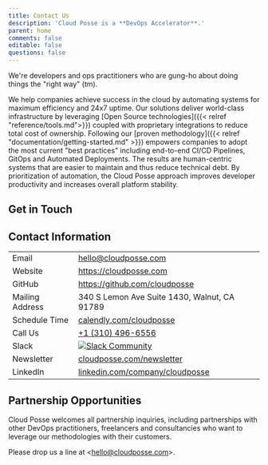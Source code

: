 ```yaml
---
title: Contact Us
description: 'Cloud Posse is a **DevOps Accelerator**.'
parent: home
comments: false
editable: false
questions: false
---
```


We're developers and ops practitioners who are gung-ho about doing things the "right way" (tm).

We help companies achieve success in the cloud by automating systems for maximum efficiency and 24x7 uptime. Our solutions deliver world-class infrastructure by leveraging [Open Source technologies]({{< relref "reference/tools.md">}}) coupled with proprietary integrations to reduce total cost of ownership. Following our [proven methodology]({{< relref "documentation/getting-started.md" >}}) empowers companies to adopt the most current "best practices" including end-to-end CI/CD Pipelines, GitOps and Automated Deployments. The results are human-centric systems that are easier to maintain and thus reduce technical debt. By prioritization of automation, the Cloud Posse approach improves developer productivity and increases overall platform stability.

## Get in Touch

<script charset="utf-8" type="text/javascript" src="//js.hsforms.net/forms/shell.js"></script>
<script>
  hbspt.forms.create({
  portalId: "2197148",
  formId: "656042cb-ca40-4e85-95a4-03857911865b"
});
</script>

## Contact Information

|                 |                                                                                            |
|:----------------|:-------------------------------------------------------------------------------------------|
| Email           | [hello@cloudposse.com](mailto:hello@cloudposse.com)                                        |
| Website         | <https://cloudposse.com>                                                                   |
| GitHub          | <https://github.com/cloudposse>                                                            |
| Mailing Address | 340 S Lemon Ave Suite 1430, Walnut, CA 91789                                               |
| Schedule Time   | [calendly.com/cloudposse](https://calendly.com/cloudposse)                                 |
| Call Us         | [+1 (310) 496-6556](tel:+13104966556)                                                      |
| Slack           | [![Slack Community](https://slack.cloudposse.com/badge.svg)](https://slack.cloudposse.com) |
| Newsletter      | [cloudposse.com/newsletter](https://cloudposse.com/newsletter)                             |
| LinkedIn        | [linkedin.com/company/cloudposse](https://www.linkedin.com/company/cloudposse/)            |

## Partnership Opportunities

Cloud Posse welcomes all partnership inquiries, including partnerships with other DevOps practitioners, freelancers and consultancies who want to leverage our methodologies with their customers.

Please drop us a line at <[hello@cloudposse.com](mailto:hello@cloudposse.com)>.

